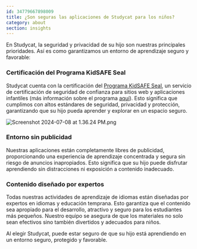 ```yaml
---
id: 34779667898009
title: ¿Son seguras las aplicaciones de Studycat para los niños?
category: about
section: insights
---
```

En Studycat, la seguridad y privacidad de su hijo son nuestras principales prioridades. Así es como garantizamos un entorno de aprendizaje seguro y favorable:

### Certificación del Programa KidSAFE Seal

Studycat cuenta con la certificación del [Programa KidSAFE Seal](https://www.kidsafeseal.com/certifiedproducts/studycat_fun_appseries.html), un servicio de certificación de seguridad de confianza para sitios web y aplicaciones infantiles (más información sobre el programa [aquí](https://www.kidsafeseal.com/aboutourprogram.html)). Esto significa que cumplimos con altos estándares de seguridad, privacidad y protección, garantizando que su hijo pueda aprender y explorar en un espacio seguro.

![Screenshot 2024-07-08 at 1.36.24 PM.png](https://help.studycat.com/hc/article_attachments/34779667893401)

### Entorno sin publicidad 

Nuestras aplicaciones están completamente libres de publicidad, proporcionando una experiencia de aprendizaje concentrada y segura sin riesgo de anuncios inapropiados. Esto significa que su hijo puede disfrutar aprendiendo sin distracciones ni exposición a contenido inadecuado.

### Contenido diseñado por expertos

Todas nuestras actividades de aprendizaje de idiomas están diseñadas por expertos en idiomas y educación temprana. Esto garantiza que el contenido sea apropiado para el desarrollo, atractivo y seguro para los estudiantes más pequeños. Nuestro equipo se asegura de que los materiales no solo sean efectivos sino también divertidos y adecuados para niños.

Al elegir Studycat, puede estar seguro de que su hijo está aprendiendo en un entorno seguro, protegido y favorable.


